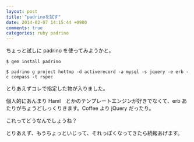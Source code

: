 ```yaml
---
layout: post
title: "padrinoを試す"
date: 2014-02-07 14:15:44 +0900
comments: true
categories: ruby padrino
---
```


ちょっと試しに padrino を使ってみようかと。

```
$ gem install padrino

$ padrino g project hottmp -d activerecord -a mysql -s jquery -e erb -c compass -t rspec
```

とりあえずコレで指定した物が入りました。

個人的にあんまり Haml　とかのテンプレートエンジンが好きでなくて、erb
あたりがちょうどしっくりきます。Coffee より jQuery だったり。

これってどうなんでしょうね？

とりあえず、もうちょっといじって、それっぽくなってきたら続報あげます。
